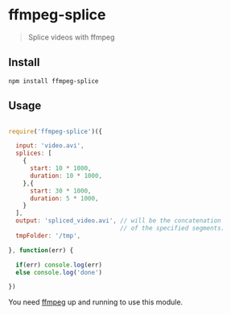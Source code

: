 # ffmpeg-splice

> Splice videos with ffmpeg

## Install

```
npm install ffmpeg-splice
```

## Usage

```javascript

require('ffmpeg-splice')({

  input: 'video.avi',
  splices: [
    {
      start: 10 * 1000,
      duration: 10 * 1000,
    },{
      start: 30 * 1000,
      duration: 5 * 1000,
    }
  ],
  output: 'spliced_video.avi', // will be the concatenation
                               // of the specified segments.
  tmpFolder: '/tmp',

}, function(err) {

  if(err) console.log(err)
  else console.log('done')

})

```

You need [ffmpeg](http://ffmpeg.org) up and running to use this module.

